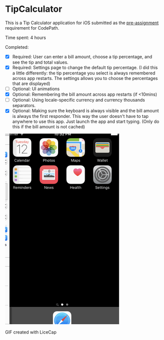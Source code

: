 # TipCalculator

This is a Tip Calculator application for iOS submitted as the [pre-assignment](https://gist.github.com/timothy1ee/7747214) requirement for CodePath.

Time spent: 4 hours

Completed:

* [X] Required: User can enter a bill amount, choose a tip percentage, and see the tip and total values.
* [X] Required: Settings page to change the default tip percentage. (I did this a little differently: the tip percentage you select is always remembered across app restarts. The settings allows you to choose the percentages that are displayed)
* [ ] Optional: UI animations
* [X] Optional: Remembering the bill amount across app restarts (if <10mins)
* [ ] Optional: Using locale-specific currency and currency thousands separators.
* [X] Optional: Making sure the keyboard is always visible and the bill amount is always the first responder. This way the user doesn't have to tap anywhere to use this app. Just launch the app and start typing. (Only do this if the bill amount is not cached)

![Video Walkthrough](walkthrough.gif)

GIF created with LiceCap
